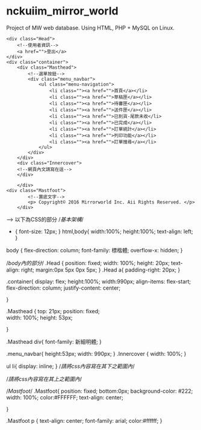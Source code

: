 # nckuiim_mirror_world
Project of MW web database.
Using HTML, PHP + MySQL on Linux.

<!--

網頁統一格式

<!DOCTYPE html>
<html lang="zh-Hant">

<head>
    <meta charset=utf-8>
    <meta http-equiv=X-UA-Compatible content="IE=edge">
    <meta name=viewport content="width=device-width, initial-scale=1">
    <meta name=description content="">
    <meta name=author content="">
    <link rel=icon href=/Content/AssetsBS3/img/favicon.ico>
    <title>妙華如發訂單系統-首頁</title>
    <link href="bootstrap/css/bootstrap.min.css" rel=stylesheet>
    <link href="normalize.css" rel=stylesheet>
    <link href="" rel=stylesheet> /*引號內寫所引用之css檔之位置與name*/
    <script src="bootstrap/js/bootstrap.min.js"></script>
</head>
<body>
    <!--標頭包含使用者資訊以及選單按鈕-->
    <div class="Head">
        <!--使用者資訊-->
        <a href="">登出</a>
    </div>
    <div class="container">
        <div class="Masthead">
            <!--選單按鈕-->
            <div class="menu_navbar">
                <ul class="menu-navigation">
                    <li class=""><a href="">首頁</a></li>
                    <li class=""><a href="">草稿匣</a></li>
                    <li class=""><a href="">待審匣</a></li>
                    <li class=""><a href="">送件匣</a></li>
                    <li class=""><a href="">已到貨-尾款未收</li>
					<li class=""><a href="">已完成</a></li>
                    <li class=""><a href="">訂單統計</a></li>
                    <li class=""><a href="">列印功能</a></li>
                    <li class=""><a href="">訂單搜尋</a></li>
                </ul>
            </div>
        </div>
        <div class="Innercover">
        <!--網頁內文請寫在這-->
        </div>
        
        </div>
    <div class="Mastfoot">
            <!--置底文字-->
            <p> Copyright© 2016 Mirrorworld Inc. Aii Rights Reserved. </p>
        </div>
</body>
<script src="http://code.jquery.com/jquery.js"></script>

</html>


-->
以下為CSS的部分
/*基本架構*/

* {
	font-size: 12px;
}
html,body{
	width:100%;
	height:100%;
	text-align: left;
}

body {
	flex-direction: column;
	font-family: 標楷體;
	overflow-x: hidden;
}

/*body內的部分*/
.Head {
	position: fixed;
	width: 100%;
	height: 20px;
	text-align: right;
	margin:0px 5px 0px 5px;
}
.Head a{
	padding-right: 20px;
}

.container{
	display: flex;
	height:100%;
	width:990px;
	align-items: flex-start;
	flex-direction: column;
	justify-content: center;

}

.Masthead {
	top: 21px;
	position: fixed;	
	width: 100%;
	height: 53px;

	
}


.Masthead div{
	font-family: 新細明體;
}

.menu_navbar{
	height:53px;
	width: 990px;
}
.Innercover {
	width: 100%;
}

ul li{
	display: inline;
}
/*請將css內容寫在其下之範圍內*/


/*請將css內容寫在其上之範圍內*/

/*Mastfoot*/
.Mastfoot{
    position: fixed;
    bottom:0px;
    background-color: #222;
    width: 100%;
    color:#FFFFFF;
    text-align: center;

}

.Mastfoot p {
	text-align: center; 
	font-family: arial;
	color:#ffffff;
}

